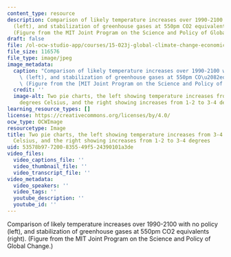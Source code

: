 ```yaml
---
content_type: resource
description: Comparison of likely temperature increases over 1990-2100 with no policy
  (left), and stabilization of greenhouse gases at 550pm CO2 equivalents (right).
  (Figure from the MIT Joint Program on the Science and Policy of Global Change.)
draft: false
file: /ol-ocw-studio-app/courses/15-023j-global-climate-change-economics-science-and-policy-spring-2008/53578b977200835549f524390101a3de_15-023js08.jpg
file_size: 116576
file_type: image/jpeg
image_metadata:
  caption: "Comparison of likely temperature increases over 1990-2100 with no policy\
    \ (left), and stabilization of greenhouse gases at 550pm CO\u2082equivalents (right).\
    \ (Figure from the [MIT Joint Program on the Science and Policy of Global Change](http://globalchange.mit.edu/).)"
  credit: ''
  image-alt: Two pie charts, the left showing temperature increases from 3-4 to 6-8
    degrees Celsius, and the right showing increases from 1-2 to 3-4 degrees.
learning_resource_types: []
license: https://creativecommons.org/licenses/by/4.0/
ocw_type: OCWImage
resourcetype: Image
title: Two pie charts, the left showing temperature increases from 3-4 to 6-8 degrees
  Celsius, and the right showing increases from 1-2 to 3-4 degrees
uid: 53578b97-7200-8355-49f5-24390101a3de
video_files:
  video_captions_file: ''
  video_thumbnail_file: ''
  video_transcript_file: ''
video_metadata:
  video_speakers: ''
  video_tags: ''
  youtube_description: ''
  youtube_id: ''
---
```

Comparison of likely temperature increases over 1990-2100 with no policy (left), and stabilization of greenhouse gases at 550pm CO2 equivalents (right). (Figure from the MIT Joint Program on the Science and Policy of Global Change.)